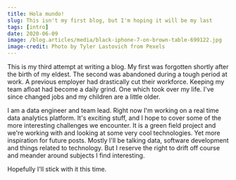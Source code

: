 ```yaml
---
title: Hola mundo!
slug: This isn't my first blog, but I'm hoping it will be my last
tags: [intro]
date: 2020-06-09
image: /blog.articles/media/black-iphone-7-on-brown-table-699122.jpg
image-credit: Photo by Tyler Lastovich from Pexels
---
```


This is my third attempt at writing a blog.  My first was forgotten shortly after the birth of my eldest.  The second
was abandoned during a tough period at work.  A previous employer had drastically cut their workforce.  Keeping my team
afloat had become a daily grind.  One which took over my life.  I've since changed jobs and my children are a little
older.

I am a data engineer and team lead.  Right now I'm working on a real time data analytics platform.  It's exciting
stuff, and I hope to cover some of the more interesting challenges we encounter.  It is a green field project and we're
working with and looking at some very cool technologies.  Yet more inspiration for future posts.  Mostly I'll be talking
data, software development and things related to technology.  But I reserve the right to drift off course and meander
around subjects I find interesting.

Hopefully I'll stick with it this time.
